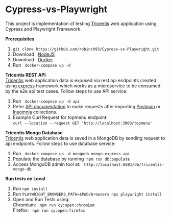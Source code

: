 # Cypress-vs-Playwright

This project is implementation of testing [Tricentis](https://demowebshop.tricentis.com/) web application using Cypress and Playwright Framework. 

**Prerequisites**
1. `git clone https://github.com/robinch93/Cypress-vs-Playwright.git`
2. Download &nbsp; [NodeJS](https://nodejs.org/en/download/)
3. Download &nbsp; [Docker](https://www.docker.com/)
4. Run &nbsp; `docker-compose up -d`

**Tricentis REST API** <br /> [Tricentis](https://demowebshop.tricentis.com/) web application data is exposed via rest api endpoints created using [express](https://expressjs.com/) framework which works as a microservice to be consumed by the e2e api test cases. Follow steps to use API service:
<br />
1. Run &nbsp; `docker-compose up -d api` 
2. Refer [API documentation](https://documenter.getpostman.com/view/7423934/2s7Z16iMat) to make requests after importing [Postman](https://github.com/robinch93/Cypress-vs-Playwright/blob/master/api/collections/tricentis-api.postman_collection.json) or [Insomnia](https://github.com/robinch93/Cypress-vs-Playwright/blob/master/api/collections/tricentis-api.insomnia_collection.json) collections.
3. Example Curl Request for topmenu endpoint: <br />
   `curl --location --request GET 'http://localhost:3000/topmenu'`

**Tricentis Mongo Database** <br /> [Tricentis](https://demowebshop.tricentis.com/) web application data is saved in a MongoDB by sending request to api endpoints. Follow steps to use database service:
<br />
1. Run &nbsp; `docker-compose up -d mongodb mongo-express api` 
2. Populate the database by running&nbsp; `npm run db:populate`
3. Access MongoDB admin tool at: &nbsp; `http://localhost:8081/db/tricentis-mongo-db`

**Run tests on Local**
1. Run `npm install`
2. Run `PLAYWRIGHT_BROWSERS_PATH=$PWD/browsers npx playwright install`
3. Open and Run Tests using: <br />
   Chromium: &nbsp;  `npm run cy:open:chromium` <br />
   Firefox: &nbsp;  `npm run cy:open:firefox` <br />


